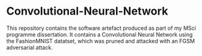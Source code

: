 # Convolutional-Neural-Network
This repository contains the software artefact produced as part of my MSci programme dissertation. It contains a Convolutional Neural Network using the FashionMNIST datatset, which was pruned and attacked with an FGSM adversarial attack.
